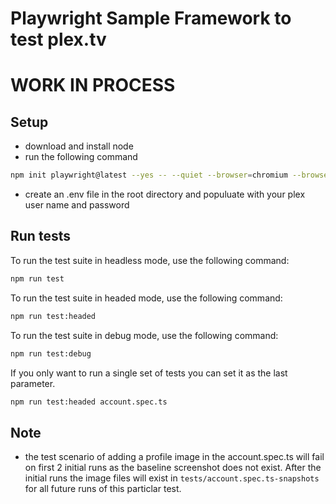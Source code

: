 # Playwright Sample Framework to test plex.tv 
# WORK IN PROCESS

## Setup

 - download and install node
 - run the following command

 ```sh
 npm init playwright@latest --yes -- --quiet --browser=chromium --browser=firefox --browser=webkit --gha
 ```

 - create an .env file in the root directory and populuate with your plex user name and password 

## Run tests
 
To run the test suite in headless mode, use the following command:


```sh
npm run test 
```

To run the test suite in headed mode, use the following command:

```sh
npm run test:headed
```

To run the test suite in debug mode, use the following command:

```sh
npm run test:debug
```

If you only want to run a single set of tests you can set it as the last parameter.

```sh
npm run test:headed account.spec.ts
```


## Note

 - the test scenario of adding a profile image in the account.spec.ts will fail on first 2 initial runs as the baseline screenshot does not exist.  After the initial runs the image files will exist in `tests/account.spec.ts-snapshots` for all future runs of this particlar test.
